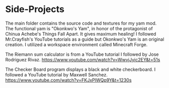 # Side-Projects
The main folder contains the source code and textures for my yam mod.
The functional yam is "Okonkwo's Yam", in honor of the protagonist of Chinua Achebe's Things Fall Apart.
It gives maximum healing!
I followed Mr.Crayfish's YouTube tutorials as a guide but Okonkwo's Yam is an original creation.
I utilized a workspace environment called Minecraft Forge.

The Riemann sum calculator is from a YouTube tutorial I followed by Jose Rodriguez Rivaz.
https://www.youtube.com/watch?v=WwvjJyic2EY&t=51s

The Checker Board program displays a black and white checkerboard. I followed a YouTube tutorial by Maxwell Sanchez.
https://www.youtube.com/watch?v=FKJxPlWQp9Y&t=1230s
